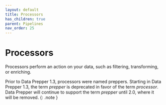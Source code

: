 ```yaml
---
layout: default
title: Processors
has_children: true
parent: Pipelines
nav_order: 25
---
```


# Processors

Processors perform an action on your data, such as filtering, transforming, or enriching.

Prior to Data Prepper 1.3, processors were named preppers. Starting in Data Prepper 1.3, the term _prepper_ is deprecated in favor of the term _processor_. Data Prepper will continue to support the term _prepper_ until 2.0, where it will be removed.
{: .note }
